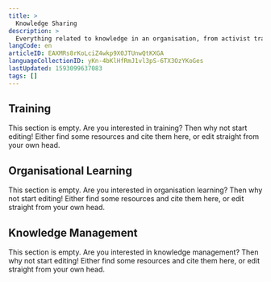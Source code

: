 ```yaml
---
title: >
  Knowledge Sharing
description: >
  Everything related to knowledge in an organisation, from activist training and reflection to organisational learning and knowledge management.
langCode: en
articleID: EAXMRs8rKoLciZ4wkp9X0JTUnwQtKXGA
languageCollectionID: yKn-4bKlHfRmJ1vl3pS-6TX3OzYKoGes
lastUpdated: 1593099637083
tags: []
---
```


## Training

This section is empty. Are you interested in training? Then why not start editing! Either find some resources and cite them here, or edit straight from your own head.

## Organisational Learning

This section is empty. Are you interested in organisation learning? Then why not start editing! Either find some resources and cite them here, or edit straight from your own head.

## Knowledge Management

This section is empty. Are you interested in knowledge management? Then why not start editing! Either find some resources and cite them here, or edit straight from your own head.